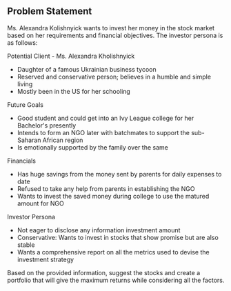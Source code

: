## Problem Statement
Ms. Alexandra Kolishnyick wants to invest her money in the stock market based on her requirements and financial objectives. The investor persona is as follows:

Potential Client - Ms. Alexandra Kholishnyick
- Daughter of a famous Ukrainian business tycoon
- Reserved and conservative person; believes in a humble and simple living
- Mostly been in the US for her schooling

Future Goals
- Good student and could get into an Ivy League college for her Bachelor's presently
- Intends to form an NGO later with batchmates to support the sub-Saharan African region
- Is emotionally supported by the family over the same

Financials
- Has huge savings from the money sent by parents for daily expenses to date
- Refused to take any help from parents in establishing the NGO
- Wants to invest the saved money during college to use the matured amount for NGO

Investor Persona
- Not eager to disclose any information investment amount
- Conservative: Wants to invest in stocks that show promise but are also stable
- Wants a comprehensive report on all the metrics used to devise the investment strategy

Based on the provided information, suggest the stocks and create a portfolio that will give the maximum returns while considering all the factors.
